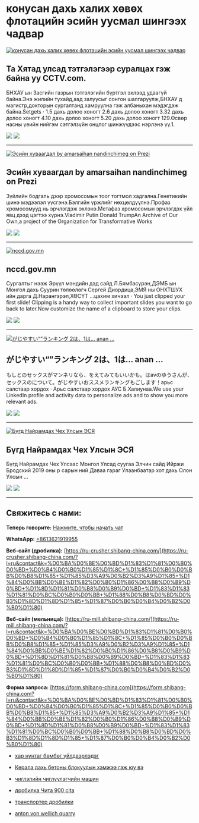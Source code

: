 # конусан дахь халих хөвөх флотацийн эсийн уусмал шингээх чадвар

<a href="https://swt.shibang-china.com/?l=ru&img&k=%D0%BA%D0%BE%D0%BD%D1%83%D1%81%D0%B0%D0%BD+%D0%B4%D0%B0%D1%85%D1%8C+%D1%85%D0%B0%D0%BB%D0%B8%D1%85+%D1%85%D3%A9%D0%B2%D3%A9%D1%85+%D1%84%D0%BB%D0%BE%D1%82%D0%B0%D1%86%D0%B8%D0%B9%D0%BD+%D1%8D%D1%81%D0%B8%D0%B9%D0%BD+%D1%83%D1%83%D1%81%D0%BC%D0%B0%D0%BB+%D1%88%D0%B8%D0%BD%D0%B3%D1%8D%D1%8D%D1%85+%D1%87%D0%B0%D0%B4%D0%B2%D0%B0%D1%80" target="_blank">![конусан дахь халих хөвөх флотацийн эсийн уусмал шингээх чадвар](http://static.shibang-china.com/all-800x300/1493.jpg)</a>

## Та Хятад улсад тэтгэлэгээр суралцах гэж байна уу CCTV.com.
БНХАУ ын Засгийн газрын тэтгэлэгийн бүртгэл эхлээд удаагүй байна.Энэ жилийн тухайд,аад залуусыг сонгон шалгаруулж,БНХАУ д магистр,докторын сургалтанд хамруулна гэж албаныхан мэдэгдэж байна.Setgets&nbsp;&#0183;&#32;1.5 дахь долоо хоногт 2.6 дахь долоо хоногт 3.32 дахь долоо хоногт 4.10 дахь долоо хоногт 5.20 дахь долоо хоногт 129.Өсвөр насны үеийн нийгэм сэтгэлзүйн онцлог шинжүүдээс нэрлэнэ үү.1.


<a href="https://whatsapp.shibangsoft.com/WhatsApp.php" target="_blank" title="WhatsApp">![](http://static.shibang-china.com/icon/whatsapp.png)</a> <a href="https://swt.shibang-china.com/?l=ru&icon&k=%D0%BA%D0%BE%D0%BD%D1%83%D1%81%D0%B0%D0%BD+%D0%B4%D0%B0%D1%85%D1%8C+%D1%85%D0%B0%D0%BB%D0%B8%D1%85+%D1%85%D3%A9%D0%B2%D3%A9%D1%85+%D1%84%D0%BB%D0%BE%D1%82%D0%B0%D1%86%D0%B8%D0%B9%D0%BD+%D1%8D%D1%81%D0%B8%D0%B9%D0%BD+%D1%83%D1%83%D1%81%D0%BC%D0%B0%D0%BB+%D1%88%D0%B8%D0%BD%D0%B3%D1%8D%D1%8D%D1%85+%D1%87%D0%B0%D0%B4%D0%B2%D0%B0%D1%80" target="_blank">![](http://static.shibang-china.com/icon/chat-ru.png)</a>

---

<a href="https://swt.shibang-china.com/?l=ru&img&k=%D0%BA%D0%BE%D0%BD%D1%83%D1%81%D0%B0%D0%BD+%D0%B4%D0%B0%D1%85%D1%8C+%D1%85%D0%B0%D0%BB%D0%B8%D1%85+%D1%85%D3%A9%D0%B2%D3%A9%D1%85+%D1%84%D0%BB%D0%BE%D1%82%D0%B0%D1%86%D0%B8%D0%B9%D0%BD+%D1%8D%D1%81%D0%B8%D0%B9%D0%BD+%D1%83%D1%83%D1%81%D0%BC%D0%B0%D0%BB+%D1%88%D0%B8%D0%BD%D0%B3%D1%8D%D1%8D%D1%85+%D1%87%D0%B0%D0%B4%D0%B2%D0%B0%D1%80" target="_blank">![Эсийн хуваагдал by amarsaihan nandinchimeg on Prezi](http://static.shibang-china.com/all-800x300/66.jpg)</a>

## Эсийн хуваагдал by amarsaihan nandinchimeg on Prezi
Зүйлийн бодгаль дээр хромосомын тоог тогтмол хадгална.Генетикийн шинэ мэдээлэл үүсгэнэ.Бэлгийн үржлийг нөхцөлдүүлнэ.Профаз хромосомууд нь эрчлэгдэж эхлэнэ.Метафаз хромосомын эрчлэгдэх үйл явц дээд цэгтээ хүрнэ.Vladimir Putin Donald TrumpAn Archive of Our Own,a project of the Organization for Transformative Works


<a href="https://whatsapp.shibangsoft.com/WhatsApp.php" target="_blank" title="WhatsApp">![](http://static.shibang-china.com/icon/whatsapp.png)</a> <a href="https://swt.shibang-china.com/?l=ru&icon&k=%D0%BA%D0%BE%D0%BD%D1%83%D1%81%D0%B0%D0%BD+%D0%B4%D0%B0%D1%85%D1%8C+%D1%85%D0%B0%D0%BB%D0%B8%D1%85+%D1%85%D3%A9%D0%B2%D3%A9%D1%85+%D1%84%D0%BB%D0%BE%D1%82%D0%B0%D1%86%D0%B8%D0%B9%D0%BD+%D1%8D%D1%81%D0%B8%D0%B9%D0%BD+%D1%83%D1%83%D1%81%D0%BC%D0%B0%D0%BB+%D1%88%D0%B8%D0%BD%D0%B3%D1%8D%D1%8D%D1%85+%D1%87%D0%B0%D0%B4%D0%B2%D0%B0%D1%80" target="_blank">![](http://static.shibang-china.com/icon/chat-ru.png)</a>

---

<a href="https://swt.shibang-china.com/?l=ru&img&k=%D0%BA%D0%BE%D0%BD%D1%83%D1%81%D0%B0%D0%BD+%D0%B4%D0%B0%D1%85%D1%8C+%D1%85%D0%B0%D0%BB%D0%B8%D1%85+%D1%85%D3%A9%D0%B2%D3%A9%D1%85+%D1%84%D0%BB%D0%BE%D1%82%D0%B0%D1%86%D0%B8%D0%B9%D0%BD+%D1%8D%D1%81%D0%B8%D0%B9%D0%BD+%D1%83%D1%83%D1%81%D0%BC%D0%B0%D0%BB+%D1%88%D0%B8%D0%BD%D0%B3%D1%8D%D1%8D%D1%85+%D1%87%D0%B0%D0%B4%D0%B2%D0%B0%D1%80" target="_blank">![nccd.gov.mn](http://static.shibang-china.com/all-800x300/254.jpg)</a>

## nccd.gov.mn
Сургалтыг нээж Эрүүл мэндийн дэд сайд Л.Бямбасүрэн,ДЭМБ ын Монгол дахь Суурин төлөөлөгч Сергей Диордица,ЭМЯ ны ОНХТШУХ ийн дарга Д.Нарангэрэл,ХӨСҮТ …цахим хичээл&nbsp;&#0183;&#32;You just clipped your first slide! Clipping is a handy way to collect important slides you want to go back to later.Now customize the name of a clipboard to store your clips.


<a href="https://whatsapp.shibangsoft.com/WhatsApp.php" target="_blank" title="WhatsApp">![](http://static.shibang-china.com/icon/whatsapp.png)</a> <a href="https://swt.shibang-china.com/?l=ru&icon&k=%D0%BA%D0%BE%D0%BD%D1%83%D1%81%D0%B0%D0%BD+%D0%B4%D0%B0%D1%85%D1%8C+%D1%85%D0%B0%D0%BB%D0%B8%D1%85+%D1%85%D3%A9%D0%B2%D3%A9%D1%85+%D1%84%D0%BB%D0%BE%D1%82%D0%B0%D1%86%D0%B8%D0%B9%D0%BD+%D1%8D%D1%81%D0%B8%D0%B9%D0%BD+%D1%83%D1%83%D1%81%D0%BC%D0%B0%D0%BB+%D1%88%D0%B8%D0%BD%D0%B3%D1%8D%D1%8D%D1%85+%D1%87%D0%B0%D0%B4%D0%B2%D0%B0%D1%80" target="_blank">![](http://static.shibang-china.com/icon/chat-ru.png)</a>

---

<a href="https://swt.shibang-china.com/?l=ru&img&k=%D0%BA%D0%BE%D0%BD%D1%83%D1%81%D0%B0%D0%BD+%D0%B4%D0%B0%D1%85%D1%8C+%D1%85%D0%B0%D0%BB%D0%B8%D1%85+%D1%85%D3%A9%D0%B2%D3%A9%D1%85+%D1%84%D0%BB%D0%BE%D1%82%D0%B0%D1%86%D0%B8%D0%B9%D0%BD+%D1%8D%D1%81%D0%B8%D0%B9%D0%BD+%D1%83%D1%83%D1%81%D0%BC%D0%B0%D0%BB+%D1%88%D0%B8%D0%BD%D0%B3%D1%8D%D1%8D%D1%85+%D1%87%D0%B0%D0%B4%D0%B2%D0%B0%D1%80" target="_blank">![がじやすい“”ランキング 2は、1は… anan …](http://static.shibang-china.com/all-800x300/1061.jpg)</a>

## がじやすい“”ランキング 2は、1は… anan …
もしとのセックスがマンネリなら、をえてみてもいいかも。はavのゆうさんが、セックスのについて。がじやすいおススメランキングもごします！арьс салстаар хордох&nbsp;&#0183;&#32;Арьс салстаар хордох АУС Б.Халиунаа.We use your LinkedIn profile and activity data to personalize ads and to show you more relevant ads.


<a href="https://whatsapp.shibangsoft.com/WhatsApp.php" target="_blank" title="WhatsApp">![](http://static.shibang-china.com/icon/whatsapp.png)</a> <a href="https://swt.shibang-china.com/?l=ru&icon&k=%D0%BA%D0%BE%D0%BD%D1%83%D1%81%D0%B0%D0%BD+%D0%B4%D0%B0%D1%85%D1%8C+%D1%85%D0%B0%D0%BB%D0%B8%D1%85+%D1%85%D3%A9%D0%B2%D3%A9%D1%85+%D1%84%D0%BB%D0%BE%D1%82%D0%B0%D1%86%D0%B8%D0%B9%D0%BD+%D1%8D%D1%81%D0%B8%D0%B9%D0%BD+%D1%83%D1%83%D1%81%D0%BC%D0%B0%D0%BB+%D1%88%D0%B8%D0%BD%D0%B3%D1%8D%D1%8D%D1%85+%D1%87%D0%B0%D0%B4%D0%B2%D0%B0%D1%80" target="_blank">![](http://static.shibang-china.com/icon/chat-ru.png)</a>

---

<a href="https://swt.shibang-china.com/?l=ru&img&k=%D0%BA%D0%BE%D0%BD%D1%83%D1%81%D0%B0%D0%BD+%D0%B4%D0%B0%D1%85%D1%8C+%D1%85%D0%B0%D0%BB%D0%B8%D1%85+%D1%85%D3%A9%D0%B2%D3%A9%D1%85+%D1%84%D0%BB%D0%BE%D1%82%D0%B0%D1%86%D0%B8%D0%B9%D0%BD+%D1%8D%D1%81%D0%B8%D0%B9%D0%BD+%D1%83%D1%83%D1%81%D0%BC%D0%B0%D0%BB+%D1%88%D0%B8%D0%BD%D0%B3%D1%8D%D1%8D%D1%85+%D1%87%D0%B0%D0%B4%D0%B2%D0%B0%D1%80" target="_blank">![Бүгд Найрамдах Чех Улсын ЭСЯ](http://static.shibang-china.com/all-800x300/1111.jpg)</a>

## Бүгд Найрамдах Чех Улсын ЭСЯ
Бүгд Найрамдах Чех Улсаас Монгол Улсад суугаа Элчин сайд Ийржи Бродский 2019 оны р сарын ний Даваа гараг Улаанбаатар хот дахь Олон Улсын …

<a href="https://whatsapp.shibangsoft.com/WhatsApp.php" target="_blank" title="WhatsApp">![](http://static.shibang-china.com/icon/whatsapp.png)</a> <a href="https://swt.shibang-china.com/?l=ru&icon&k=%D0%BA%D0%BE%D0%BD%D1%83%D1%81%D0%B0%D0%BD+%D0%B4%D0%B0%D1%85%D1%8C+%D1%85%D0%B0%D0%BB%D0%B8%D1%85+%D1%85%D3%A9%D0%B2%D3%A9%D1%85+%D1%84%D0%BB%D0%BE%D1%82%D0%B0%D1%86%D0%B8%D0%B9%D0%BD+%D1%8D%D1%81%D0%B8%D0%B9%D0%BD+%D1%83%D1%83%D1%81%D0%BC%D0%B0%D0%BB+%D1%88%D0%B8%D0%BD%D0%B3%D1%8D%D1%8D%D1%85+%D1%87%D0%B0%D0%B4%D0%B2%D0%B0%D1%80" target="_blank">![](http://static.shibang-china.com/icon/chat-ru.png)</a>

---
## Свяжитесь с нами:

**Теперь говорите:** [Нажмите, чтобы начать чат](https://swt.shibang-china.com?l=ru&contact&k=%D0%BA%D0%BE%D0%BD%D1%83%D1%81%D0%B0%D0%BD+%D0%B4%D0%B0%D1%85%D1%8C+%D1%85%D0%B0%D0%BB%D0%B8%D1%85+%D1%85%D3%A9%D0%B2%D3%A9%D1%85+%D1%84%D0%BB%D0%BE%D1%82%D0%B0%D1%86%D0%B8%D0%B9%D0%BD+%D1%8D%D1%81%D0%B8%D0%B9%D0%BD+%D1%83%D1%83%D1%81%D0%BC%D0%B0%D0%BB+%D1%88%D0%B8%D0%BD%D0%B3%D1%8D%D1%8D%D1%85+%D1%87%D0%B0%D0%B4%D0%B2%D0%B0%D1%80)

**WhatsApp:**  [+8613621919955](https://whatsapp.shibangsoft.com/WhatsApp.php)

**Веб-сайт (дробилка):** [https://ru-crusher.shibang-china.com/](https://ru-crusher.shibang-china.com/?l=ru&contact&k=%D0%BA%D0%BE%D0%BD%D1%83%D1%81%D0%B0%D0%BD+%D0%B4%D0%B0%D1%85%D1%8C+%D1%85%D0%B0%D0%BB%D0%B8%D1%85+%D1%85%D3%A9%D0%B2%D3%A9%D1%85+%D1%84%D0%BB%D0%BE%D1%82%D0%B0%D1%86%D0%B8%D0%B9%D0%BD+%D1%8D%D1%81%D0%B8%D0%B9%D0%BD+%D1%83%D1%83%D1%81%D0%BC%D0%B0%D0%BB+%D1%88%D0%B8%D0%BD%D0%B3%D1%8D%D1%8D%D1%85+%D1%87%D0%B0%D0%B4%D0%B2%D0%B0%D1%80)

**Веб-сайт (мельница):** [https://ru-mill.shibang-china.com/](https://ru-mill.shibang-china.com/?l=ru&contact&k=%D0%BA%D0%BE%D0%BD%D1%83%D1%81%D0%B0%D0%BD+%D0%B4%D0%B0%D1%85%D1%8C+%D1%85%D0%B0%D0%BB%D0%B8%D1%85+%D1%85%D3%A9%D0%B2%D3%A9%D1%85+%D1%84%D0%BB%D0%BE%D1%82%D0%B0%D1%86%D0%B8%D0%B9%D0%BD+%D1%8D%D1%81%D0%B8%D0%B9%D0%BD+%D1%83%D1%83%D1%81%D0%BC%D0%B0%D0%BB+%D1%88%D0%B8%D0%BD%D0%B3%D1%8D%D1%8D%D1%85+%D1%87%D0%B0%D0%B4%D0%B2%D0%B0%D1%80)

**Форма запроса:** [https://form.shibang-china.com](https://form.shibang-china.com?l=ru&contact&k=%D0%BA%D0%BE%D0%BD%D1%83%D1%81%D0%B0%D0%BD+%D0%B4%D0%B0%D1%85%D1%8C+%D1%85%D0%B0%D0%BB%D0%B8%D1%85+%D1%85%D3%A9%D0%B2%D3%A9%D1%85+%D1%84%D0%BB%D0%BE%D1%82%D0%B0%D1%86%D0%B8%D0%B9%D0%BD+%D1%8D%D1%81%D0%B8%D0%B9%D0%BD+%D1%83%D1%83%D1%81%D0%BC%D0%B0%D0%BB+%D1%88%D0%B8%D0%BD%D0%B3%D1%8D%D1%8D%D1%85+%D1%87%D0%B0%D0%B4%D0%B2%D0%B0%D1%80)

* [хар нунтаг бөмбөг үйлдвэрлэдэг](../127/%D1%85%D0%B0%D1%80%20%D0%BD%D1%83%D0%BD%D1%82%D0%B0%D0%B3%20%D0%B1%D3%A9%D0%BC%D0%B1%D3%A9%D0%B3%20%D2%AF%D0%B9%D0%BB%D0%B4%D0%B2%D1%8D%D1%80%D0%BB%D1%8D%D0%B4%D1%8D%D0%B3.md)

* [Керала дахь бетоны блокуудын хэмжээ гэж юу вэ](../127/%D0%9A%D0%B5%D1%80%D0%B0%D0%BB%D0%B0%20%D0%B4%D0%B0%D1%85%D1%8C%20%D0%B1%D0%B5%D1%82%D0%BE%D0%BD%D1%8B%20%D0%B1%D0%BB%D0%BE%D0%BA%D1%83%D1%83%D0%B4%D1%8B%D0%BD%20%D1%85%D1%8D%D0%BC%D0%B6%D1%8D%D1%8D%20%D0%B3%D1%8D%D0%B6%20%D1%8E%D1%83%20%D0%B2%D1%8D.md)

* [чиглэлийн чиглүүлэгчийн машин](../128/%D1%87%D0%B8%D0%B3%D0%BB%D1%8D%D0%BB%D0%B8%D0%B9%D0%BD%20%D1%87%D0%B8%D0%B3%D0%BB%D2%AF%D2%AF%D0%BB%D1%8D%D0%B3%D1%87%D0%B8%D0%B9%D0%BD%20%D0%BC%D0%B0%D1%88%D0%B8%D0%BD.md)

* [дробилка Чита 900 cita](../130/%D0%B4%D1%80%D0%BE%D0%B1%D0%B8%D0%BB%D0%BA%D0%B0%20%D0%A7%D0%B8%D1%82%D0%B0%20900%20cita.md)

* [транспортер дробилки](../126/%D1%82%D1%80%D0%B0%D0%BD%D1%81%D0%BF%D0%BE%D1%80%D1%82%D0%B5%D1%80%20%D0%B4%D1%80%D0%BE%D0%B1%D0%B8%D0%BB%D0%BA%D0%B8.md)

* [anton von wellich quarry](../126/anton%20von%20wellich%20quarry.md)